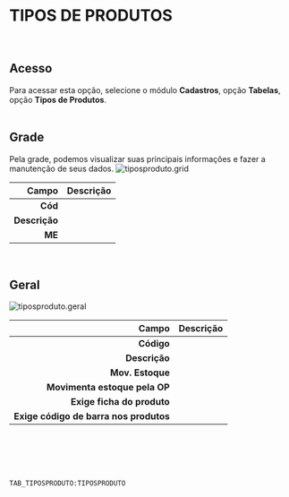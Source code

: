 # TIPOS DE PRODUTOS
<br>

## Acesso
Para acessar esta opção, selecione o módulo **Cadastros**, opção **Tabelas**, opção **Tipos de Produtos**.
<br>
<br>

## Grade
Pela grade, podemos visualizar suas principais informações e fazer a manutenção de seus dados.
![tiposproduto.grid](https://raw.githubusercontent.com/netforcews/docs-erp/master/cadastros/imagens/tiposproduto.grid.png)

Campo | Descrição
--:|---
**Cód** | 
**Descrição** | 
**ME** | 
<br>

## Geral
![tiposproduto.geral](https://raw.githubusercontent.com/netforcews/docs-erp/master/cadastros/imagens/tiposproduto.geral.png)

Campo | Descrição
--:|---
**Código** | 
**Descrição** | 
**Mov. Estoque** | 
**Movimenta estoque pela OP** | 
**Exige ficha do produto** | 
**Exige código de barra nos produtos** | 
<br>
<br>
<br>
<br>

```TAB_TIPOSPRODUTO:TIPOSPRODUTO```
